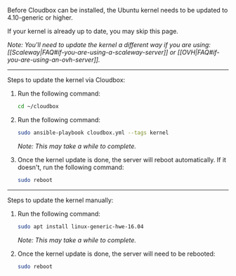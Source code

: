 Before Cloudbox can be installed, the Ubuntu kernel needs to be updated to 4.10-generic or higher. 

If your kernel is already up to date, you may skip this page.

_Note: You'll need to update the kernel a different way if you are using: [[Scaleway|FAQ#if-you-are-using-a-scaleway-server]] or [[OVH|FAQ#if-you-are-using-an-ovh-server]]._



---

Steps to update the kernel via Cloudbox:

1. Run the following command:

    ```bash
    cd ~/cloudbox
    ```

1. Run the following command:

    ```bash
    sudo ansible-playbook cloudbox.yml --tags kernel
    ```
   _Note: This may take a while to complete._

1. Once the kernel update is done, the server will reboot automatically. If it doesn't, run the following command:

    ```bash
    sudo reboot
     ```

---

Steps to update the kernel manually:


1. Run the following command:

    ```bash
    sudo apt install linux-generic-hwe-16.04
    ```
   
   _Note: This may take a while to complete._

1. Once the kernel update is done, the server will need to be rebooted:

    ```bash
    sudo reboot
     ```
